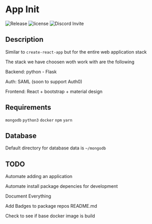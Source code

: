 # App Init
![Release](https://img.shields.io/github/v/release/app-init/app-init?style=for-the-badge) ![license](https://img.shields.io/github/license/app-init/app-init?style=for-the-badge) ![Discord Invite](https://img.shields.io/discord/454707920668721173?style=for-the-badge)

## Description
Similar to `create-react-app` but for the entire web application stack

The stack we have choosen woth work with are the following

Backend: python - Flask

Auth: SAML (soon to support Auth0)

Frontend: React + bootstrap + material design


## Requirements
`mongodb`
`python3`
`docker`
`npm`
`yarn`

## Database
Default directory for database data is `~/mongodb`

## TODO
Automate adding an application

Automate install package depencies for development

Document Everything

Add Badges to package repos README.md

Check to see if base docker image is build

